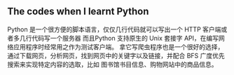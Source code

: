 ## The codes when I learnt Python
Python 是一个很方便的脚本语言，仅仅几行代码就可以写出一个 HTTP 客户端或者多几行代码写一个服务器
而且Python 支持原生的 Unix 套接字 API，在编写网络应用程序时经常用之作为测试客户端。
拿它写爬虫程序也是一个很好的选择，通过下载网页，分析网页，找到网页中的关键字以及链接，并配合
BFS 广度优先搜索来实现特定内容的选取，比如 图书馆书目信息、购物网站中的商品信息。

